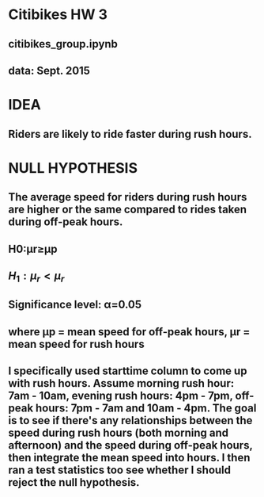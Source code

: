 # Citibikes HW 3

## citibikes_group.ipynb
## data: Sept. 2015

# IDEA
## Riders are likely to ride faster during rush hours.

# NULL HYPOTHESIS
## The average speed for riders during rush hours are higher or the same compared to rides taken during off-peak hours.

## H0:μr≥μp
## $H_1: \mu_r < \mu_r$

## Significance level: α=0.05

## where μp = mean speed for off-peak hours, μr = mean speed for rush hours

## I specifically used starttime column to come up with rush hours. Assume morning rush hour: 7am - 10am, evening rush hours: 4pm - 7pm, off-peak hours: 7pm - 7am and 10am - 4pm. The goal is to see if there's any relationships between the speed during rush hours (both morning and afternoon) and the speed during off-peak hours, then integrate the mean speed into hours. I then ran a test statistics too see whether I should reject the null hypothesis. 
